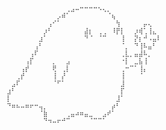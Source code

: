 ⠀⠀⠀⠀⠀⠀⠀⠀⠀⠀⠀⠀⠀⢀⣠⠤⠒⠒⠒⠒⠢⢄⡀⠀⠀⠀⠀⠀⠀⠀⠀⠀⠀⠀
⠀⠀⠀⠀⠀⠀⠀⠀⠀⠀⠀⡠⠾⠁⠀⠀⠀⠀⠀⠀⠀⠀⠈⢦⠀⠀⠀⠀⠀⠀⠀⠀⠀⠀
⠀⠀⠀⠀⠀⠀⠀⠀⠀⢠⠊⠁⠀⠀⠀⠀⠀⠀⠀⠀⠀⠀⠀⠀⢳⠀⠀⠀⠀⠀⡤⢄⠀⠀
⠀⠀⠀⠀⠀⠀⠀⠀⡰⠃⠀⠀⠀⠀⠀⠀⠀⣼⡆⠀⢀⢀⠀⠸⡟⡇⠀⠀⡰⢾⢁⢸⣄⠀
⠀⠀⠀⠀⠀⠀⠀⣰⠁⠀⠀⠀⠀⠀⠀⠀⠀⠙⠈⠀⠈⠉⠀⠀⠀⢸⠀⠀⡝⡆⠚⠠⣤⠇
⠀⠀⠀⠀⠀⠀⢠⠃⠀⠀⠀⠀⠀⠀⠀⠀⠀⠀⠀⠀⠀⠀⠀⠀⠀⠈⡀⠀⠙⢸⠧⣤⠃⠀
⠀⠀⠀⠀⠀⢠⠏⠀⠀⠀⠀⠀⠀⠀⠀⠀⠀⠀⠀⠀⠀⠀⠀⠀⠀⢀⣇⡀⣤⣼⠧⡀⠀⠀
⠀⠀⠀⠀⢠⡏⠀⠀⠀⠀⡀⠀⠀⣠⠀⠀⠀⠀⠀⠀⠀⠀⠀⠀⠀⠐⡇⠀⣀⣧⢸⠀⠀⠀
⠀⠀⠀⢠⡞⠀⠀⠀⠀⠀⢟⠀⢀⡇⠀⠀⠀⠀⠀⠀⠀⠀⠀⠀⠀⢀⠒⠉⠁⢸⡄⠀⠀⠀
⠀⠀⢀⡞⠀⠀⠀⠀⠀⠀⢸⠀⡜⠀⠀⠀⠀⠀⠀⠀⠀⠀⠀⠀⠀⢸⠀⠀⠀⠈⠀⠀⠀⠀
⠀⣠⠏⠀⠀⠀⠀⠀⠀⠀⠈⠋⠁⠀⠀⠀⠀⠀⠀⠀⠀⠀⠀⠀⠀⣸⠀⠀⠀⠀⠀⠀⠀⠀
⣰⠃⠀⠀⠀⠀⠀⠀⠀⠀⠀⠀⠀⠀⠀⠀⠀⠀⠀⠀⠀⠀⠀⠀⠀⡏⠀⠀⠀⠀⠀⠀⠀⠀
⡇⠀⠀⠀⠀⠀⠀⠀⠀⠀⠀⠀⠀⠀⠀⠀⠀⠀⠀⠀⠀⠀⠀⠀⣸⠁⠀⠀⠀⠀⠀⠀⠀⠀
⠙⠶⠦⠤⠶⠖⠒⢤⡀⠀⠀⠀⠀⠀⠀⠀⠀⠀⠀⠀⠀⠀⠀⡴⠃⠀⠀⠀⠀⠀⠀⠀⠀⠀
⠀⠀⠀⠀⠀⠀⠀⠈⣷⠀⠀⠀⠀⢀⣤⠴⠶⣤⣀⠀⠀⣠⠞⠁⠀⠀⠀⠀⠀⠀⠀⠀⠀⠀
⠀⠀⠀⠀⠀⠀⠀⠀⠙⠲⠤⠖⠚⠉⠀⠀⠀⠀⠈⠉⠉⠁⠀⠀⠀⠀⠀⠀⠀⠀⠀⠀⠀⠀

